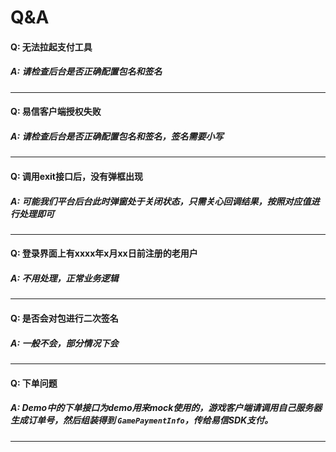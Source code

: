 # Q&A

#### Q: 无法拉起支付工具
##### A: 请检查后台是否正确配置包名和签名
-----
#### Q: 易信客户端授权失败
##### A: 请检查后台是否正确配置包名和签名，签名需要小写
-----
#### Q: 调用exit接口后，没有弹框出现
##### A: 可能我们平台后台此时弹窗处于关闭状态，只需关心回调结果，按照对应值进行处理即可
-----
#### Q: 登录界面上有xxxx年x月xx日前注册的老用户
##### A: 不用处理，正常业务逻辑
-----
#### Q: 是否会对包进行二次签名
##### A: 一般不会，部分情况下会
-----
#### Q: 下单问题
##### A: Demo中的下单接口为demo用来mock使用的，游戏客户端请调用自己服务器生成订单号，然后组装得到 `GamePaymentInfo`，传给易信SDK支付。
-----
